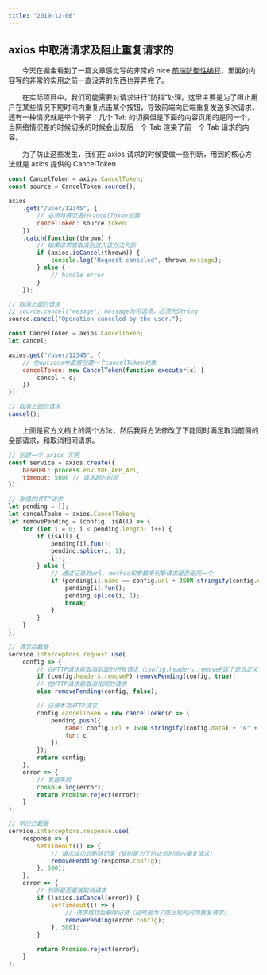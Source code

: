 ```yaml
---
title: "2019-12-06"
---
```


## axios 中取消请求及阻止重复请求的

&emsp;&emsp;今天在掘金看到了一篇文章感觉写的非常的 nice [前端防御性编程](https://juejin.im/post/5de91d0f51882512400acafd "前端防御性编程")，里面的内容写的非常的实用之前一直没弄的东西也弄弄完了。

&emsp;&emsp;在实际项目中，我们可能需要对请求进行“防抖”处理。这里主要是为了阻止用户在某些情况下短时间内重复点击某个按钮，导致前端向后端重复发送多次请求，还有一种情况就是举个例子：几个 Tab 的切换但是下面的内容页用的是同一个，当网络情况差的时候切换的时候会出现后一个 Tab 渲染了前一个 Tab 请求的内容。

&emsp;&emsp;为了防止这些发生，我们在 axios 请求的时候要做一些判断，用到的核心方法就是 axios 提供的 CancelToken

```javascript
const CancelToken = axios.CancelToken;
const source = CancelToken.source();

axios
    .get("/user/12345", {
        // 必须对请求进行cancelToken设置
        cancelToken: source.token
    })
    .catch(function(thrown) {
        // 如果请求被取消则进入该方法判断
        if (axios.isCancel(thrown)) {
            console.log("Request canceled", thrown.message);
        } else {
            // handle error
        }
    });

// 取消上面的请求
// source.cancel('messge') message为可选项，必须为String
source.cancel("Operation canceled by the user.");
```

```javascript
const CancelToken = axios.CancelToken;
let cancel;

axios.get("/user/12345", {
    // 在options中直接创建一个cancelToken对象
    cancelToken: new CancelToken(function executor(c) {
        cancel = c;
    })
});

// 取消上面的请求
cancel();
```

&emsp;&emsp;上面是官方文档上的两个方法，然后我将方法修改了下能同时满足取消前面的全部请求，和取消相同请求。

```javascript
// 创建一个 axios 实例
const service = axios.create({
    baseURL: process.env.VUE_APP_API,
    timeout: 5000 // 请求超时时间
});

// 存储的HTTP请求
let pending = [];
let cancelToekn = axios.CancelToken;
let removePending = (config, isAll) => {
    for (let i = 0; i < pending.length; i++) {
        if (isAll) {
            pending[i].fun();
            pending.splice(i, 1);
            i--;
        } else {
            // 通过记录的url, method和参数来判断请求是否是同一个
            if (pending[i].name == config.url + JSON.stringify(config.data) + "&" + config.method) {
                pending[i].fun();
                pending.splice(i, 1);
                break;
            }
        }
    }
};

// 请求拦截器
service.interceptors.request.use(
    config => {
        // 在HTTP请求前取消前面的所有请求（config.headers.removeP这个是自定义传参来确定这个请求是否需要取消前面所有的请求 通常用在渲染数据的接口）
        if (config.headers.removeP) removePending(config, true);
        // 在HTTP请求前取消相同的请求
        else removePending(config, false);

        // 记录本次HTTP请求
        config.cancelToken = new cancelToekn(c => {
            pending.push({
                name: config.url + JSON.stringify(config.data) + "&" + config.method,
                fun: c
            });
        });
        return config;
    },
    error => {
        // 发送失败
        console.log(error);
        return Promise.reject(error);
    }
);

// 响应拦截器
service.interceptors.response.use(
    response => {
        setTimeout(() => {
            // 请求成功后删除记录（延时是为了防止短时间内重复请求）
            removePending(response.config);
        }, 500);
    },
    error => {
        // 判断是否是被取消请求
        if (!axios.isCancel(error)) {
            setTimeout(() => {
                // 请求成功后删除记录（延时是为了防止短时间内重复请求）
                removePending(error.config);
            }, 500);
        }

        return Promise.reject(error);
    }
);
```

